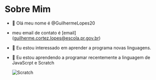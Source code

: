 # Sobre Mim
- 👋 Olá meu nome é @GuilhermeLopes20
- meu email de contato é [email] (guilherme.cortez.lopes@escola.pr.gov.br)
- 👀 Eu estou interessado em aprender a programa novas linguagens.
- 🌱 Eu estou aprendendo a programar recentemente a linguagem de JavaScrpt e Scratch

  ![Scratch](https://img.shields.io/badge/Scratch-4D97FF?style=for-the-badge&logo=Scratch&logoColor=white)
